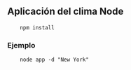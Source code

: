 ## Aplicación del clima Node

```
    npm install
```

### Ejemplo
```
    node app -d "New York"
```